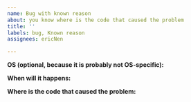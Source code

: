 ```yaml
---
name: Bug with known reason
about: you know where is the code that caused the problem
title: ''
labels: bug, Known reason
assignees: ericNen

---
```


**OS (optional, because it is probably not OS-specific):**

**When will it happens:**

**Where is the code that caused the problem:**
